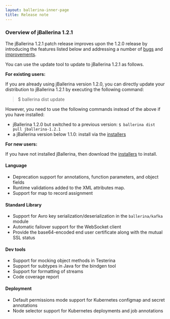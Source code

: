 ```yaml
---
layout: ballerina-inner-page
title: Release note
---
```


### Overview of jBallerina 1.2.1

The jBallerina 1.2.1 patch release improves upon the 1.2.0 release by introducing the features listed below and addressing a number of [bugs](https://github.com/ballerina-platform/ballerina-lang/issues?q=is%3Aissue+milestone%3A%22Ballerina+1.2.1%22+label%3AType%2FBug+is%3Aclosed) and [improvements](https://github.com/ballerina-platform/ballerina-lang/issues?q=is%3Aissue+milestone%3A%22Ballerina+1.2.1%22+is%3Aclosed+label%3AType%2FImprovement).

You can use the update tool to update to jBallerina 1.2.1 as follows.

**For existing users:**

If you are already using jBallerina version 1.2.0, you can directly update your distribution to jBallerina 1.2.1 by executing the following command:

> $ ballerina dist update

However, you need to use the following commands instead of the above if you have installed:

- jBallerina 1.2.0 but switched to a previous version: `$ ballerina dist pull jballerina-1.2.1`
- a jBallerina version below 1.1.0: install via the [installers](https://ballerina.io/downloads/)

**For new users:**

If you have not installed jBallerina, then download the [installers](https://ballerina.io/downloads/) to install.

#### Language
- Deprecation support for annotations, function parameters, and object fields
- Runtime validations added to the XML attributes map.
- Support for map to record assignment

#### Standard Library
- Support for Avro key serialization/deserialization in the `ballerina/kafka` module
- Automatic failover support for the WebSocket client
- Provide the base64-encoded end user certificate along with the mutual SSL status
	
#### Dev tools
- Support for mocking object methods in Testerina
- Support for subtypes in Java for the bindgen tool
- Support for formatting of streams
- Code coverage report

#### Deployment
- Default permissions mode support for Kubernetes configmap and secret annotations
- Node selector support for Kubernetes deployments and job annotations

